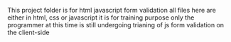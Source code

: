 This project folder is for html javascript form validation
all files here are either in html, css or javascript
it is for training purpose only
the programmer at this time is still undergoing trianing of js form validation on the client-side